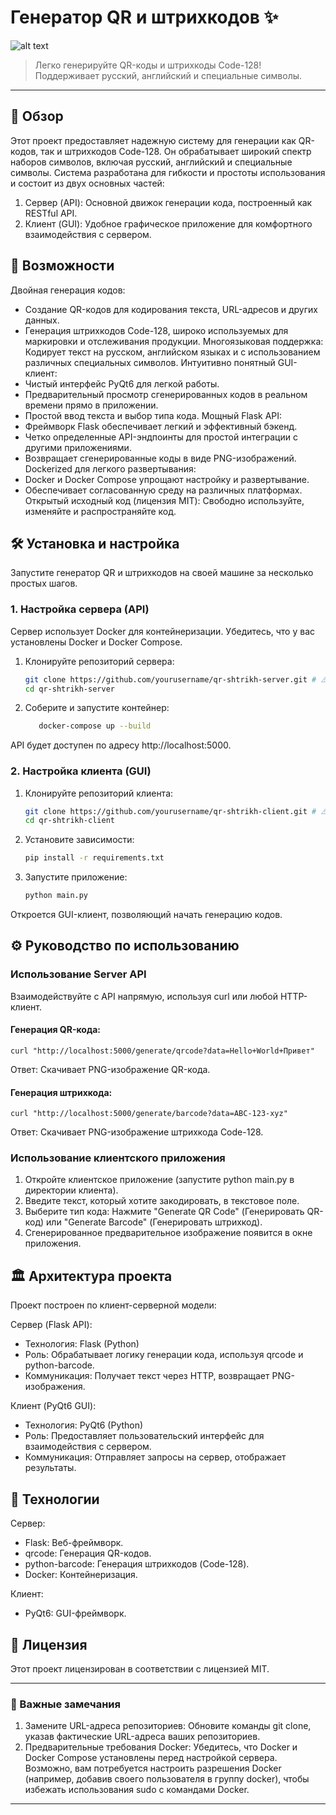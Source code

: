 # Генератор QR и штрихкодов ✨



![alt text](https://img.shields.io/badge/license-MIT-blue)

> Легко генерируйте QR-коды и штрихкоды Code-128! Поддерживает русский, английский и специальные символы.

---

## 🌟 Обзор

Этот проект предоставляет надежную систему для генерации как QR-кодов, так и штрихкодов Code-128. Он обрабатывает широкий спектр наборов символов, включая русский, английский и специальные символы. Система разработана для гибкости и простоты использования и состоит из двух основных частей:

1. Сервер (API): Основной движок генерации кода, построенный как RESTful API.
2. Клиент (GUI): Удобное графическое приложение для комфортного взаимодействия с сервером.

## 🚀 Возможности

 Двойная генерация кодов:
 * Создание QR-кодов для кодирования текста, URL-адресов и других данных.
 * Генерация штрихкодов Code-128, широко используемых для маркировки и отслеживания продукции.
 Многоязыковая поддержка: Кодирует текст на русском, английском языках и с использованием различных специальных символов.
 Интуитивно понятный GUI-клиент:
 * Чистый интерфейс PyQt6 для легкой работы.
 * Предварительный просмотр сгенерированных кодов в реальном времени прямо в приложении.
 * Простой ввод текста и выбор типа кода.
 Мощный Flask API:
 * Фреймворк Flask обеспечивает легкий и эффективный бэкенд.
 * Четко определенные API-эндпоинты для простой интеграции с другими приложениями.
 * Возвращает сгенерированные коды в виде PNG-изображений.
 Dockerized для легкого развертывания:
 * Docker и Docker Compose упрощают настройку и развертывание.
 * Обеспечивает согласованную среду на различных платформах.
 Открытый исходный код (лицензия MIT): Свободно используйте, изменяйте и распространяйте код.

## 🛠️ Установка и настройка

Запустите генератор QR и штрихкодов на своей машине за несколько простых шагов.

### 1. Настройка сервера (API)

Сервер использует Docker для контейнеризации. Убедитесь, что у вас установлены Docker и Docker Compose.

1. Клонируйте репозиторий сервера:



    ```bash
    git clone https://github.com/yourusername/qr-shtrikh-server.git # ⚠️ ЗАМЕНИТЕ URL-адресом вашего серверного репозитория
    cd qr-shtrikh-server
    ```

2. Соберите и запустите контейнер:



    ```bash
       docker-compose up --build
    ```


 API будет доступен по адресу http://localhost:5000.

### 2. Настройка клиента (GUI)

1. Клонируйте репозиторий клиента:



    ```bash
    git clone https://github.com/yourusername/qr-shtrikh-client.git # ⚠️ ЗАМЕНИТЕ URL-адресом вашего клиентского репозитория
    cd qr-shtrikh-client
    ```


2. Установите зависимости:



    ```bash
    pip install -r requirements.txt
    ```


3. Запустите приложение:



    ```bash
    python main.py
    ```


 Откроется GUI-клиент, позволяющий начать генерацию кодов.

## ⚙️ Руководство по использованию

### Использование Server API

Взаимодействуйте с API напрямую, используя curl или любой HTTP-клиент.

#### Генерация QR-кода:


    curl "http://localhost:5000/generate/qrcode?data=Hello+World+Привет"



Ответ: Скачивает PNG-изображение QR-кода.

#### Генерация штрихкода:


    curl "http://localhost:5000/generate/barcode?data=ABC-123-xyz"



Ответ: Скачивает PNG-изображение штрихкода Code-128.

### Использование клиентского приложения

1. Откройте клиентское приложение (запустите python main.py в директории клиента).
2. Введите текст, который хотите закодировать, в текстовое поле.
3. Выберите тип кода: Нажмите "Generate QR Code" (Генерировать QR-код) или "Generate Barcode" (Генерировать штрихкод).
4. Сгенерированное предварительное изображение появится в окне приложения.

## 🏛️ Архитектура проекта

Проект построен по клиент-серверной модели:

 Сервер (Flask API):
 * Технология: Flask (Python)
 * Роль: Обрабатывает логику генерации кода, используя qrcode и python-barcode.
 * Коммуникация: Получает текст через HTTP, возвращает PNG-изображения.

 Клиент (PyQt6 GUI):
 * Технология: PyQt6 (Python)
 * Роль: Предоставляет пользовательский интерфейс для взаимодействия с сервером.
 * Коммуникация: Отправляет запросы на сервер, отображает результаты.


## 🚀 Технологии

 Сервер:
 * Flask: Веб-фреймворк.
 * qrcode: Генерация QR-кодов.
 * python-barcode: Генерация штрихкодов (Code-128).
 * Docker: Контейнеризация.

 Клиент:
 * PyQt6: GUI-фреймворк.

## 📜 Лицензия

Этот проект лицензирован в соответствии с лицензией MIT.

---

### 📝 Важные замечания

1. Замените URL-адреса репозиториев: Обновите команды git clone, указав фактические URL-адреса ваших репозиториев.
2. Предварительные требования Docker: Убедитесь, что Docker и Docker Compose установлены перед настройкой сервера. Возможно, вам потребуется настроить разрешения Docker (например, добавив своего пользователя в группу docker), чтобы избежать использования sudo с командами Docker.

---